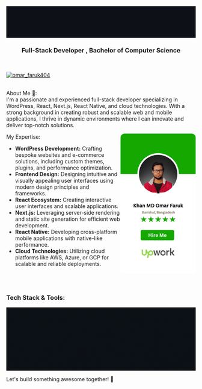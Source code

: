 <img align="center" src="https://github.com/omarFaruk404/omarFaruk404/blob/main/banner.gif" alt="Coder GIF" width="1200" height="auto">
<h3 align="center">Full-Stack Developer , Bachelor of Computer Science</h3>
<br/>
<p align="left"> <a href="https://twitter.com/omar_faruk404" target="blank"><img src="https://img.shields.io/twitter/follow/omar_faruk404?logo=twitter&style=for-the-badge" alt="omar_faruk404" /></a> </p>

<br/>
About Me 💬:
<br/>
I'm a passionate and experienced full-stack developer specializing in WordPress, React, Next.js, React Native, and cloud technologies. With a strong background in creating robust and scalable web and mobile applications, I thrive in dynamic environments where I can innovate and deliver top-notch solutions.

<a href="https://www.upwork.com/freelancers/~01e3251e3746de7582" target="_blank" rel="noreferrer"><img hight="auto" width="200" alt="GIF" align="right" src="https://github.com/omarFaruk404/omarFaruk404/blob/main/upwork.png"><a/>

My Expertise:
- **WordPress Development:** Crafting bespoke websites and e-commerce solutions, including custom themes, plugins, and performance optimization.
- **Frontend Design:** Designing intuitive and visually appealing user interfaces using modern design principles and frameworks.
- **React Ecosystem:** Creating interactive user interfaces and scalable applications.
- **Next.js:** Leveraging server-side rendering and static site generation for efficient web development.
- **React Native:** Developing cross-platform mobile applications with native-like performance.
- **Cloud Technologies:** Utilizing cloud platforms like AWS, Azure, or GCP for scalable and reliable deployments.





<br/>
<br/>
<h3 align="left">Tech Stack & Tools:</h3>
<img align="center" src="https://github.com/omarFaruk404/omarFaruk404/blob/main/stack.gif" alt="Coder GIF" width="1200" height="auto">

<br/>

Let's build something awesome together! 🚀
